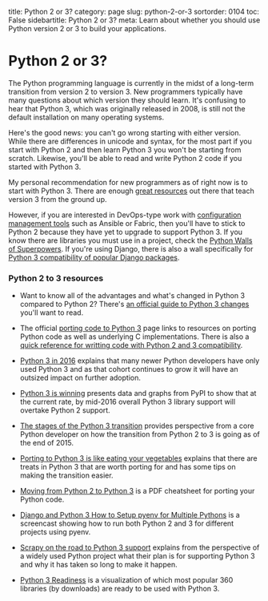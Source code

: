 title: Python 2 or 3?
category: page
slug: python-2-or-3
sortorder: 0104
toc: False
sidebartitle: Python 2 or 3?
meta: Learn about whether you should use Python version 2 or 3 to build your applications.


# Python 2 or 3?
The Python programming language is currently in the midst of a long-term
transition from version 2 to version 3. New programmers typically have many
questions about which version they should learn. It's confusing to hear
that Python 3, which was originally released in 2008, is still not the default
installation on many operating systems.

Here's the good news: you can't go wrong starting with either version. While 
there are differences in unicode and syntax, for the most part if you 
start with Python 2 and then learn Python 3 you won't be starting from 
scratch. Likewise, you'll be able to read and write Python 2 code if you 
started with Python 3.

My personal recommendation for new programmers as of right now is to start
with Python 3. There are enough [great resources](/best-python-resources.html)
out there that teach version 3 from the ground up.

However, if you are interested in DevOps-type work with 
[configuration management tools](/configuration-management.html) such as 
Ansible or Fabric, then you'll have to stick to Python 2 because they have
yet to upgrade to support Python 3. If you know there are libraries you must
use in a project, check the 
[Python Walls of Superpowers](https://python3wos.appspot.com/). If you're
using Django, there is also a wall specifically for 
[Python 3 compatibility of popular Django packages](http://djangowos.com/).


### Python 2 to 3 resources
* Want to know all of the advantages and what's changed in Python 3 
  compared to Python 2? There's 
  [an official guide to Python 3 changes](https://docs.python.org/3/whatsnew/index.html)
  you'll want to read.

* The official 
  [porting code to Python 3](https://wiki.python.org/moin/PortingToPy3k/)
  page links to resources on porting Python code as well as underlying C
  implementations. There is also a 
  [quick reference for writting code with Python 2 and 3 compatibility](https://wiki.python.org/moin/PortingToPy3k/BilingualQuickRef).

* [Python 3 in 2016](https://hynek.me/articles/python3-2016/) explains
  that many newer Python developers have only used Python 3 and as that
  cohort continues to grow it will have an outsized impact on further
  adoption.

* [Python 3 is winning](https://blogs.msdn.microsoft.com/pythonengineering/2016/03/08/python-3-is-winning/)
  presents data and graphs from PyPI to show that at the current rate,
  by mid-2016 overall Python 3 library support will overtake Python 2 
  support.

* [The stages of the Python 3 transition](http://www.snarky.ca/the-stages-of-the-python-3-transition)
  provides perspective from a core Python developer on how the transition from
  Python 2 to 3 is going as of the end of 2015.

* [Porting to Python 3 is like eating your vegetables](http://nothingbutsnark.svbtle.com/porting-to-python-3-is-like-eating-your-vegetables)
  explains that there are treats in Python 3 that are worth porting for and
  has some tips on making the transition easier.

* [Moving from Python 2 to Python 3](http://ptgmedia.pearsoncmg.com/imprint_downloads/informit/promotions/python/python2python3.pdf)
  is a PDF cheatsheet for porting your Python code.

* [Django and Python 3 How to Setup pyenv for Multiple Pythons](https://godjango.com/96-django-and-python-3-how-to-setup-pyenv-for-multiple-pythons/)
  is a screencast showing how to run both Python 2 and 3 for different
  projects using pyenv.

* [Scrapy on the road to Python 3 support](http://blog.scrapinghub.com/2015/08/19/scrapy-on-the-road-to-python-3-support/)
  explains from the perspective of a widely used Python project what their
  plan is for supporting Python 3 and why it has taken so long to make it 
  happen.

* [Python 3 Readiness](http://py3readiness.org/) is a visualization of
  which most popular 360 libraries (by downloads) are ready to be
  used with Python 3.

